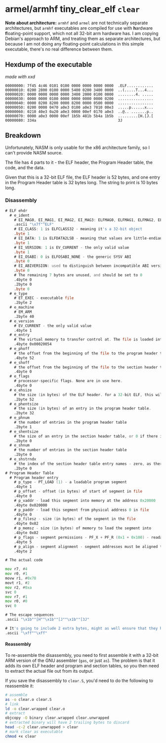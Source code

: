 # armel/armhf tiny_clear_elf `clear`

**Note about architecture:** `armhf` and `armel` are not technically separate architectures, but `armhf` executables are compiled for use with **h**ardware **f**loating-point support, which not all 32-bit arm hardware has. I am copying Debian's approach to ARM, and treating them as separate architectures, but because I am not doing any floating-point calculations in this simple executable, there's no real difference between them.

## Hexdump of the executable

*made with xxd*

```xxd
00000000: 7f45 4c46 0101 0100 0000 0000 0000 0000  .ELF............
00000010: 0200 2800 0100 0000 5400 0200 3400 0000  ..(.....T...4...
00000020: 0000 0000 0000 0000 3400 2000 0100 0000  ........4. .....
00000030: 0000 0000 0100 0000 0000 0000 0000 0200  ................
00000040: 0000 0200 8200 0000 8200 0000 0500 0000  ................
00000050: 0200 0000 0470 a0e3 0100 a0e3 7810 00e3  .....p......x...
00000060: 0210 40e3 0a20 a0e3 0000 00ef 0170 a0e3  ..@.. .......p..
00000070: 0000 a0e3 0000 00ef 1b5b 481b 5b4a 1b5b  .........[H.[J.[
00000080: 334a                                     3J
```

## Breakdown

Unfortunately, NASM is only usable for the x86 architecture family, so I can't provide NASM source.

The file has 4 parts to it - the ELF header, the Program Header table, the code, and the data.

Given that this is a 32-bit ELF file, the ELF header is 52 bytes, and one entry in the Program Header table is 32 bytes long. The string to print is 10 bytes long.

### Disassembly

```asm
# ELF ehdr
  # e_ident
    # EI_MAG0, EI_MAG1, EI_MAG2, EI_MAG3: ELFMAG0, ELFMAG1, ELFMAG2, ELFMAG3 - the ELF magic number
    .ascii "\x7f""ELF"
    # EI_CLASS: 1 is ELFCLASS32 - meaning it's a 32-bit object
    .byte 1
    # EI_DATA: 1 is ELFDATA2LSB - meaning that values are little-endian encoded
    .byte 1
    # EI_VERSION: 1 is EV_CURRENT - the only valid value
    .byte 1
    # EI_OSABI: 0 is ELFOSABI_NONE - the generic SYSV ABI
    .byte 0
    # EI_ABIVERSION: used to distinguish between incompatible ABI versions. Unused for the SYSV ABI
    .byte 0
    # The remaining 7 bytes are unused, and should be set to 0
    .4byte 0
    .2byte 0
    .byte 0
  # e_type
    # ET_EXEC - executable file
    .2byte 2
  # e_machine
    # EM_ARM
    .2byte 40
  # e_version
    # EV_CURRENT - the only valid value
    .4byte 1
  # e_entry
    # The virtual memory to transfer control at. The file is loaded into memory address 0x020000, and the code starts 0x54 bytes into the file
    .4byte 0x00020054
  # e_phoff
    # the offset from the beginning of the file to the program header table
    .4byte 52
  # e_shoff
    # the offset from the beginning of the file to the section header table - zero, as there is no section header table
    .4byte 0
  # e_flags
    # processor-specific flags. None are in use here.
    .4byte 0
  # e_ehsize
    # the size (in bytes) of the ELF header. for a 32-bit ELF, this will always be 52
    .2byte 52
  # e_phentsize
    # the size (in bytes) of an entry in the program header table.
    .2byte 32
  # e_phnum
    # the number of entries in the program header table
    .2byte 1
  # e_shentsize
    # the size of an entry in the section header table, or 0 if there is no section header table
    .2byte 0
  # e_shnum
    # the number of entries in the section header table
    .2byte 0
  # e_shstrndx
    # the index of the section header table entry names - zero, as there is no section header table
    .2byte 0
# Program Header Table
  # Program header entry
    # p_type - PT_LOAD (1) - a loadable program segment
    .4byte 1
    # p_offset - offset (in bytes) of start of segment in file
    .4byte 0
    # p_vaddr - load this segment into memory at the address 0x20000
    .4byte 0x020000
    # p_paddr - load this segment from physical address 0 in file
    .4byte 0
    # p_filesz - size (in bytes) of the segment in the file
    .4byte 0x82
    # p_memsz - size (in bytes) of memory to load the segment into
    .4byte 0x82
    # p_flags - segment permissions - PF_X + PF_R (0x1 + 0x100) - readable and executable
    .4byte 5
    # p_align - segment alignment - segment addresses must be aligned to multiples of this value
    .4byte 2

# The actual code

mov r7, #4
mov r0, #1
movw r1, #0x78
movt r1, #2
mov r2, #0xa
svc 0
mov r7, #1
mov r0, #0
svc 0

# The escape sequences
.ascii "\x1b""[H""\x1b""[J""\x1b""[3J"

# It's going to include 2 extra bytes, might as well ensure that they have easily-identified values
.ascii "\xff""\xff"
```

#### Reassembly

To re-assemble the disassembly, you need to first assemble it with a 32-bit ARM version of the GNU assembler (`gas`, or just `as`). The problem is that it adds its own ELF header and program and section tables, so you then need to extract the actual file out from its output.

If you save the disassembly to `clear.S`, you'd need to do the following to reassemble it:


```sh
# assemble
as -o clear.o clear.S
# link
ld -o clear.wrapped clear.o
# extract
objcopy -O binary clear.wrapped clear.unwrapped
# extracted binary will have 2 trailing bytes to discard
head -c-2 clear.unwrapped > clear
# mark clear as executable
chmod +x clear
```
